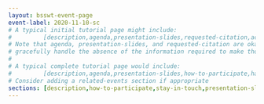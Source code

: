 ```yaml
---
layout: bsswt-event-page
event-label: 2020-11-10-sc
# A typical initial tutorial page might include:
#         [description,agenda,presentation-slides,requested-citation,acknowledgments]
# Note that agenda, presentation-slides, and requested-citation are okay here because they
# gracefully handle the absence of the information required to make those sections "event-ready".
#
# A typical complete tutorial page would include: 
#         [description,agenda,presentation-slides,how-to-participate,hands-on-exercises,stay-in-touch,resources-from-presentations,requested-citation,acknowledgments]
# Consider adding a related-events section if appropriate
sections: [description,how-to-participate,stay-in-touch,presentation-slides,agenda,hands-on-exercises,supplementary-materials,resources-from-presentations,requested-citation,acknowledgments]
---
```


